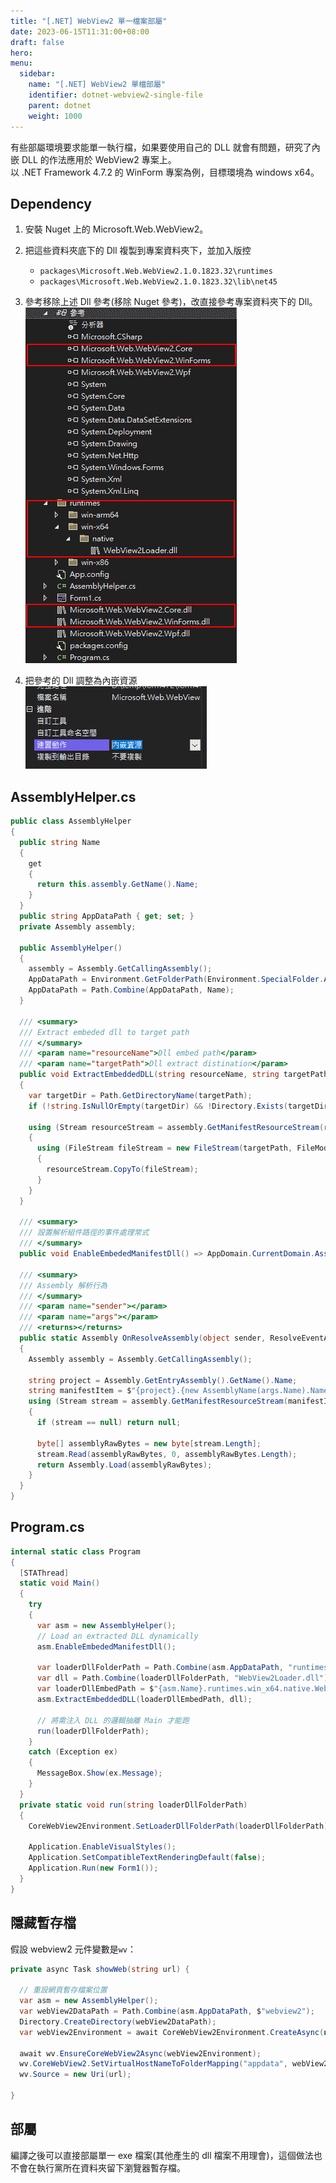 ```yaml
---
title: "[.NET] WebView2 單一檔案部屬"
date: 2023-06-15T11:31:00+08:00
draft: false
hero: 
menu:
  sidebar:
    name: "[.NET] WebView2 單檔部屬"
    identifier: dotnet-webview2-single-file
    parent: dotnet
    weight: 1000
---
```

有些部屬環境要求能單一執行檔，如果要使用自己的 DLL 就會有問題，研究了內嵌 DLL 的作法應用於 WebView2 專案上。  
以 .NET Framework 4.7.2 的 WinForm 專案為例，目標環境為 windows x64。
## Dependency
1. 安裝 Nuget 上的 Microsoft.Web.WebView2。
2. 把這些資料夾底下的 Dll 複製到專案資料夾下，並加入版控
    - `packages\Microsoft.Web.WebView2.1.0.1823.32\runtimes`
    - `packages\Microsoft.Web.WebView2.1.0.1823.32\lib\net45`  
3. 參考移除上述 Dll 參考(移除 Nuget 參考)，改直接參考專案資料夾下的 Dll。  
    ![參考](./reference.png)

4. 把參考的 Dll 調整為內嵌資源  
    ![參考](./embed.png)
## AssemblyHelper.cs
```c#
public class AssemblyHelper
{
  public string Name
  {
    get
    {
      return this.assembly.GetName().Name;
    }
  }
  public string AppDataPath { get; set; }
  private Assembly assembly;

  public AssemblyHelper()
  {
    assembly = Assembly.GetCallingAssembly();
    AppDataPath = Environment.GetFolderPath(Environment.SpecialFolder.ApplicationData);
    AppDataPath = Path.Combine(AppDataPath, Name);
  }

  /// <summary>
  /// Extract embeded dll to target path
  /// </summary>
  /// <param name="resourceName">Dll embed path</param>
  /// <param name="targetPath">Dll extract distination</param>
  public void ExtractEmbeddedDLL(string resourceName, string targetPath)
  {
    var targetDir = Path.GetDirectoryName(targetPath);
    if (!string.IsNullOrEmpty(targetDir) && !Directory.Exists(targetDir)) Directory.CreateDirectory(targetDir);

    using (Stream resourceStream = assembly.GetManifestResourceStream(resourceName))
    {
      using (FileStream fileStream = new FileStream(targetPath, FileMode.Create))
      {
        resourceStream.CopyTo(fileStream);
      }
    }
  }

  /// <summary>
  /// 設置解析組件路徑的事件處理常式
  /// </summary>
  public void EnableEmbededManifestDll() => AppDomain.CurrentDomain.AssemblyResolve += OnResolveAssembly;
  
  /// <summary>
  /// Assembly 解析行為
  /// </summary>
  /// <param name="sender"></param>
  /// <param name="args"></param>
  /// <returns></returns>
  public static Assembly OnResolveAssembly(object sender, ResolveEventArgs args)
  {
    Assembly assembly = Assembly.GetCallingAssembly();

    string project = Assembly.GetEntryAssembly().GetName().Name;
    string manifestItem = $"{project}.{new AssemblyName(args.Name).Name}.dll";
    using (Stream stream = assembly.GetManifestResourceStream(manifestItem))
    {
      if (stream == null) return null;

      byte[] assemblyRawBytes = new byte[stream.Length];
      stream.Read(assemblyRawBytes, 0, assemblyRawBytes.Length);
      return Assembly.Load(assemblyRawBytes);
    }
  }
}
```
## Program.cs
```C#
internal static class Program
{
  [STAThread]
  static void Main()
  {
    try
    {
      var asm = new AssemblyHelper();
      // Load an extracted DLL dynamically
      asm.EnableEmbededManifestDll();

      var loaderDllFolderPath = Path.Combine(asm.AppDataPath, "runtimes\\win-x64\\native");
      var dll = Path.Combine(loaderDllFolderPath, "WebView2Loader.dll");
      var loaderDllEmbedPath = $"{asm.Name}.runtimes.win_x64.native.WebView2Loader.dll";
      asm.ExtractEmbeddedDLL(loaderDllEmbedPath, dll);

      // 將需注入 DLL 的邏輯抽離 Main 才能跑
      run(loaderDllFolderPath);
    }
    catch (Exception ex)
    {
      MessageBox.Show(ex.Message);
    }
  }
  private static void run(string loaderDllFolderPath)
  {
    CoreWebView2Environment.SetLoaderDllFolderPath(loaderDllFolderPath);

    Application.EnableVisualStyles();
    Application.SetCompatibleTextRenderingDefault(false);
    Application.Run(new Form1());
  }
}
```
## 隱藏暫存檔
假設 webview2 元件變數是`wv`：
```c#
private async Task showWeb(string url) {

  // 重設網頁暫存檔案位置
  var asm = new AssemblyHelper();
  var webView2DataPath = Path.Combine(asm.AppDataPath, $"webview2");
  Directory.CreateDirectory(webView2DataPath);
  var webView2Environment = await CoreWebView2Environment.CreateAsync(null, webView2DataPath);

  await wv.EnsureCoreWebView2Async(webView2Environment);
  wv.CoreWebView2.SetVirtualHostNameToFolderMapping("appdata", webView2DataPath, CoreWebView2HostResourceAccessKind.Allow);
  wv.Source = new Uri(url);

}
```

## 部屬
編譯之後可以直接部屬單一 exe 檔案(其他產生的 dll 檔案不用理會)，這個做法也不會在執行黨所在資料夾留下瀏覽器暫存檔。